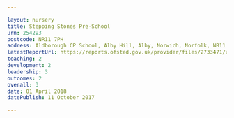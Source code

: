 ```yaml
---

layout: nursery
title: Stepping Stones Pre-School
urn: 254293
postcode: NR11 7PH
address: Aldborough CP School, Alby Hill, Alby, Norwich, Norfolk, NR11 7PH
latestReportUrl: https://reports.ofsted.gov.uk/provider/files/2733471/urn/254293.pdf
teaching: 2
development: 2
leadership: 3
outcomes: 2
overall: 3
date: 01 April 2018 
datePublish: 11 October 2017

---
```

